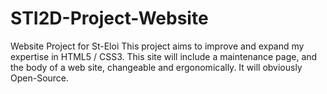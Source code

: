 # STI2D-Project-Website
Website Project for St-Eloi
This project aims to improve and expand my expertise in HTML5 / CSS3.
This site will include a maintenance page, and the body of a web site, changeable and ergonomically. It will obviously Open-Source.
